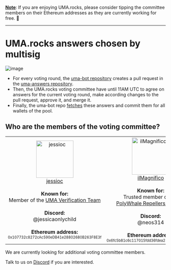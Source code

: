 <ins><b>Note</b></ins>: If you are enjoying UMA.rocks, please consider tipping the committee members on their Ethereum addresses as they are currently working for free. 🙏

-----

# UMA.rocks answers chosen by multisig

![image](https://github.com/user-attachments/assets/859908dd-490c-4f3b-b77e-6962a2b3e303)



- For every voting round, the [uma-bot repository](https://github.com/lancelot-c/uma-bot) creates a pull request in the [uma-answers repository](https://github.com/lancelot-c/uma-answers).
- Then, the UMA.rocks voting committee have until 11AM UTC to agree on answers for the current voting round, make according changes to the pull request, approve it, and merge it.
- Finally, the uma-bot repo [fetches](https://github.com/lancelot-c/uma-bot/blob/c9054c6f5b4df1116093a3ecd104dbfe77a66aa8/smart-contract-calls/common.ts#L706) these answers and commit them for all wallets of the pool.


## Who are the members of the voting committee?

<table><tr>
  <td align="center"><a href="https://github.com/jessioc"><img alt="jessioc" src="https://cdn.discordapp.com/avatars/634236418310275072/f9a78a27cdb2a1fc8027a5b8f07cbc1f.webp?size=300" width="117" /><br />jessioc</a>
    <br /><br /><b>Known for:</b><br />Member of the <a href="https://docs.uma.xyz/verification-guide/verification-system">UMA Verification Team</a>
    <br /><br /><b>Discord:</b><br />@jessicaonlychild
    <br /><br /><b>Ethereum address:</b><br /><sup><sub>0x107732c8272cAc590eDB41e28802680B263F8E3f</sub></sup>
  </td>
  
  <td align="center"><a href="https://github.com/ilMagnifico"><img alt="ilMagnifico" src="https://avatars.githubusercontent.com/u/16544166?v=4" width="117" /><br />ilMagnifico</a>
    <br /><br /><b>Known for:</b><br />Trusted member of the<br /><a href="https://discord.gg/vjRfjGd2">PolyWhale Repellers Discord</a>
    <br /><br /><b>Discord:</b><br />@neos314
    <br /><br /><b>Ethereum address:</b><br /><sup><sub>0x6fc5b81c6c117015fdd36fdea25a9c1ec243daf1</sub></sup>
  </td>
  
  <td align="center"><a href="https://github.com/lancelot-c"><img alt="lancelot-c" src="https://avatars.githubusercontent.com/u/1041338?v=4" width="117" /><br />lancelot-c</a>
    <br /><br /><b>Known for:</b><br />Founder of <a href="https://www.uma.rocks/">UMA.rocks</a>
    <br /><br /><b>Discord:</b><br />@frigodor
    <br /><br /><b>Ethereum address:</b><br /><sup><sub>0x1f3961AcC0B35Ceb9e6051DD77D4e31EFF57Ef14</sub></sup>
  </td>
  
</tr></table>


We are currently looking for additional voting committee members.

Talk to us on [Discord](https://discord.gg/nqxpBsv26A) if you are interested.

